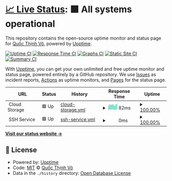 # [📈 Live Status](https://quocthinhvo.github.io/status): <!--live status--> **🟩 All systems operational**

This repository contains the open-source uptime monitor and status page for [Quốc Thịnh Võ](https://kodelang.dev/quocthinhvo), powered by [Upptime](https://github.com/upptime/upptime).

[![Uptime CI](https://github.com/quocthinhvo/status/workflows/Uptime%20CI/badge.svg)](https://github.com/quocthinhvo/status/actions?query=workflow%3A%22Uptime+CI%22)
[![Response Time CI](https://github.com/quocthinhvo/status/workflows/Response%20Time%20CI/badge.svg)](https://github.com/quocthinhvo/status/actions?query=workflow%3A%22Response+Time+CI%22)
[![Graphs CI](https://github.com/quocthinhvo/status/workflows/Graphs%20CI/badge.svg)](https://github.com/quocthinhvo/status/actions?query=workflow%3A%22Graphs+CI%22)
[![Static Site CI](https://github.com/quocthinhvo/status/workflows/Static%20Site%20CI/badge.svg)](https://github.com/quocthinhvo/status/actions?query=workflow%3A%22Static+Site+CI%22)
[![Summary CI](https://github.com/quocthinhvo/status/workflows/Summary%20CI/badge.svg)](https://github.com/quocthinhvo/status/actions?query=workflow%3A%22Summary+CI%22)

With [Upptime](https://upptime.js.org), you can get your own unlimited and free uptime monitor and status page, powered entirely by a GitHub repository. We use [Issues](https://github.com/quocthinhvo/status/issues) as incident reports, [Actions](https://github.com/quocthinhvo/status/actions) as uptime monitors, and [Pages](https://quocthinhvo.github.io/status) for the status page.

<!--start: status pages-->
<!-- This summary is generated by Upptime (https://github.com/upptime/upptime) -->
<!-- Do not edit this manually, your changes will be overwritten -->
<!-- prettier-ignore -->
| URL | Status | History | Response Time | Uptime |
| --- | ------ | ------- | ------------- | ------ |
| <img alt="" src="https://avatars.githubusercontent.com/u/35781395?s=200&v=4" height="13"> Cloud Storage | 🟩 Up | [cloud-storage.yml](https://github.com/quocthinhvo/status/commits/HEAD/history/cloud-storage.yml) | <details><summary><img alt="Response time graph" src="./graphs/cloud-storage/response-time-week.png" height="20"> 82ms</summary><br><a href="https://quocthinhvo.github.io/status/history/cloud-storage"><img alt="Response time 316" src="https://img.shields.io/endpoint?url=https%3A%2F%2Fraw.githubusercontent.com%2Fquocthinhvo%2Fstatus%2FHEAD%2Fapi%2Fcloud-storage%2Fresponse-time.json"></a><br><a href="https://quocthinhvo.github.io/status/history/cloud-storage"><img alt="24-hour response time 257" src="https://img.shields.io/endpoint?url=https%3A%2F%2Fraw.githubusercontent.com%2Fquocthinhvo%2Fstatus%2FHEAD%2Fapi%2Fcloud-storage%2Fresponse-time-day.json"></a><br><a href="https://quocthinhvo.github.io/status/history/cloud-storage"><img alt="7-day response time 82" src="https://img.shields.io/endpoint?url=https%3A%2F%2Fraw.githubusercontent.com%2Fquocthinhvo%2Fstatus%2FHEAD%2Fapi%2Fcloud-storage%2Fresponse-time-week.json"></a><br><a href="https://quocthinhvo.github.io/status/history/cloud-storage"><img alt="30-day response time 88" src="https://img.shields.io/endpoint?url=https%3A%2F%2Fraw.githubusercontent.com%2Fquocthinhvo%2Fstatus%2FHEAD%2Fapi%2Fcloud-storage%2Fresponse-time-month.json"></a><br><a href="https://quocthinhvo.github.io/status/history/cloud-storage"><img alt="1-year response time 316" src="https://img.shields.io/endpoint?url=https%3A%2F%2Fraw.githubusercontent.com%2Fquocthinhvo%2Fstatus%2FHEAD%2Fapi%2Fcloud-storage%2Fresponse-time-year.json"></a></details> | <details><summary><a href="https://quocthinhvo.github.io/status/history/cloud-storage">100.00%</a></summary><a href="https://quocthinhvo.github.io/status/history/cloud-storage"><img alt="All-time uptime 50.77%" src="https://img.shields.io/endpoint?url=https%3A%2F%2Fraw.githubusercontent.com%2Fquocthinhvo%2Fstatus%2FHEAD%2Fapi%2Fcloud-storage%2Fuptime.json"></a><br><a href="https://quocthinhvo.github.io/status/history/cloud-storage"><img alt="24-hour uptime 100.00%" src="https://img.shields.io/endpoint?url=https%3A%2F%2Fraw.githubusercontent.com%2Fquocthinhvo%2Fstatus%2FHEAD%2Fapi%2Fcloud-storage%2Fuptime-day.json"></a><br><a href="https://quocthinhvo.github.io/status/history/cloud-storage"><img alt="7-day uptime 100.00%" src="https://img.shields.io/endpoint?url=https%3A%2F%2Fraw.githubusercontent.com%2Fquocthinhvo%2Fstatus%2FHEAD%2Fapi%2Fcloud-storage%2Fuptime-week.json"></a><br><a href="https://quocthinhvo.github.io/status/history/cloud-storage"><img alt="30-day uptime 54.67%" src="https://img.shields.io/endpoint?url=https%3A%2F%2Fraw.githubusercontent.com%2Fquocthinhvo%2Fstatus%2FHEAD%2Fapi%2Fcloud-storage%2Fuptime-month.json"></a><br><a href="https://quocthinhvo.github.io/status/history/cloud-storage"><img alt="1-year uptime 50.77%" src="https://img.shields.io/endpoint?url=https%3A%2F%2Fraw.githubusercontent.com%2Fquocthinhvo%2Fstatus%2FHEAD%2Fapi%2Fcloud-storage%2Fuptime-year.json"></a></details>
| <img alt="" src="https://w7.pngwing.com/pngs/951/741/png-transparent-secure-shell-ssh-keygen-computer-servers-computer-network-computer-software-shell-text-computer-logo.png" height="13"> SSH Service | 🟩 Up | [ssh-service.yml](https://github.com/quocthinhvo/status/commits/HEAD/history/ssh-service.yml) | <details><summary><img alt="Response time graph" src="./graphs/ssh-service/response-time-week.png" height="20"> 0ms</summary><br><a href="https://quocthinhvo.github.io/status/history/ssh-service"><img alt="Response time 0" src="https://img.shields.io/endpoint?url=https%3A%2F%2Fraw.githubusercontent.com%2Fquocthinhvo%2Fstatus%2FHEAD%2Fapi%2Fssh-service%2Fresponse-time.json"></a><br><a href="https://quocthinhvo.github.io/status/history/ssh-service"><img alt="24-hour response time 0" src="https://img.shields.io/endpoint?url=https%3A%2F%2Fraw.githubusercontent.com%2Fquocthinhvo%2Fstatus%2FHEAD%2Fapi%2Fssh-service%2Fresponse-time-day.json"></a><br><a href="https://quocthinhvo.github.io/status/history/ssh-service"><img alt="7-day response time 0" src="https://img.shields.io/endpoint?url=https%3A%2F%2Fraw.githubusercontent.com%2Fquocthinhvo%2Fstatus%2FHEAD%2Fapi%2Fssh-service%2Fresponse-time-week.json"></a><br><a href="https://quocthinhvo.github.io/status/history/ssh-service"><img alt="30-day response time 0" src="https://img.shields.io/endpoint?url=https%3A%2F%2Fraw.githubusercontent.com%2Fquocthinhvo%2Fstatus%2FHEAD%2Fapi%2Fssh-service%2Fresponse-time-month.json"></a><br><a href="https://quocthinhvo.github.io/status/history/ssh-service"><img alt="1-year response time 0" src="https://img.shields.io/endpoint?url=https%3A%2F%2Fraw.githubusercontent.com%2Fquocthinhvo%2Fstatus%2FHEAD%2Fapi%2Fssh-service%2Fresponse-time-year.json"></a></details> | <details><summary><a href="https://quocthinhvo.github.io/status/history/ssh-service">100.00%</a></summary><a href="https://quocthinhvo.github.io/status/history/ssh-service"><img alt="All-time uptime 100.00%" src="https://img.shields.io/endpoint?url=https%3A%2F%2Fraw.githubusercontent.com%2Fquocthinhvo%2Fstatus%2FHEAD%2Fapi%2Fssh-service%2Fuptime.json"></a><br><a href="https://quocthinhvo.github.io/status/history/ssh-service"><img alt="24-hour uptime 100.00%" src="https://img.shields.io/endpoint?url=https%3A%2F%2Fraw.githubusercontent.com%2Fquocthinhvo%2Fstatus%2FHEAD%2Fapi%2Fssh-service%2Fuptime-day.json"></a><br><a href="https://quocthinhvo.github.io/status/history/ssh-service"><img alt="7-day uptime 100.00%" src="https://img.shields.io/endpoint?url=https%3A%2F%2Fraw.githubusercontent.com%2Fquocthinhvo%2Fstatus%2FHEAD%2Fapi%2Fssh-service%2Fuptime-week.json"></a><br><a href="https://quocthinhvo.github.io/status/history/ssh-service"><img alt="30-day uptime 100.00%" src="https://img.shields.io/endpoint?url=https%3A%2F%2Fraw.githubusercontent.com%2Fquocthinhvo%2Fstatus%2FHEAD%2Fapi%2Fssh-service%2Fuptime-month.json"></a><br><a href="https://quocthinhvo.github.io/status/history/ssh-service"><img alt="1-year uptime 100.00%" src="https://img.shields.io/endpoint?url=https%3A%2F%2Fraw.githubusercontent.com%2Fquocthinhvo%2Fstatus%2FHEAD%2Fapi%2Fssh-service%2Fuptime-year.json"></a></details>

<!--end: status pages-->

[**Visit our status website →**](https://quocthinhvo.github.io/status)

## 📄 License

- Powered by: [Upptime](https://github.com/upptime/upptime)
- Code: [MIT](./LICENSE) © [Quốc Thịnh Võ](https://kodelang.dev/quocthinhvo)
- Data in the `./history` directory: [Open Database License](https://opendatacommons.org/licenses/odbl/1-0/)
